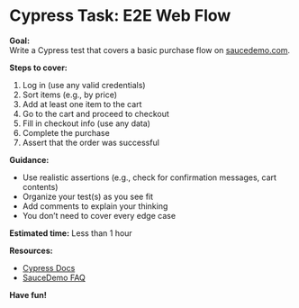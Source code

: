 # Cypress Task: E2E Web Flow

**Goal:**  
Write a Cypress test that covers a basic purchase flow on [saucedemo.com](https://www.saucedemo.com).

**Steps to cover:**

1. Log in (use any valid credentials)
2. Sort items (e.g., by price)
3. Add at least one item to the cart
4. Go to the cart and proceed to checkout
5. Fill in checkout info (use any data)
6. Complete the purchase
7. Assert that the order was successful

**Guidance:**

- Use realistic assertions (e.g., check for confirmation messages, cart contents)
- Organize your test(s) as you see fit
- Add comments to explain your thinking
- You don’t need to cover every edge case

**Estimated time:** Less than 1 hour

**Resources:**

- [Cypress Docs](https://docs.cypress.io/)
- [SauceDemo FAQ](https://www.saucedemo.com/)

**Have fun!**
